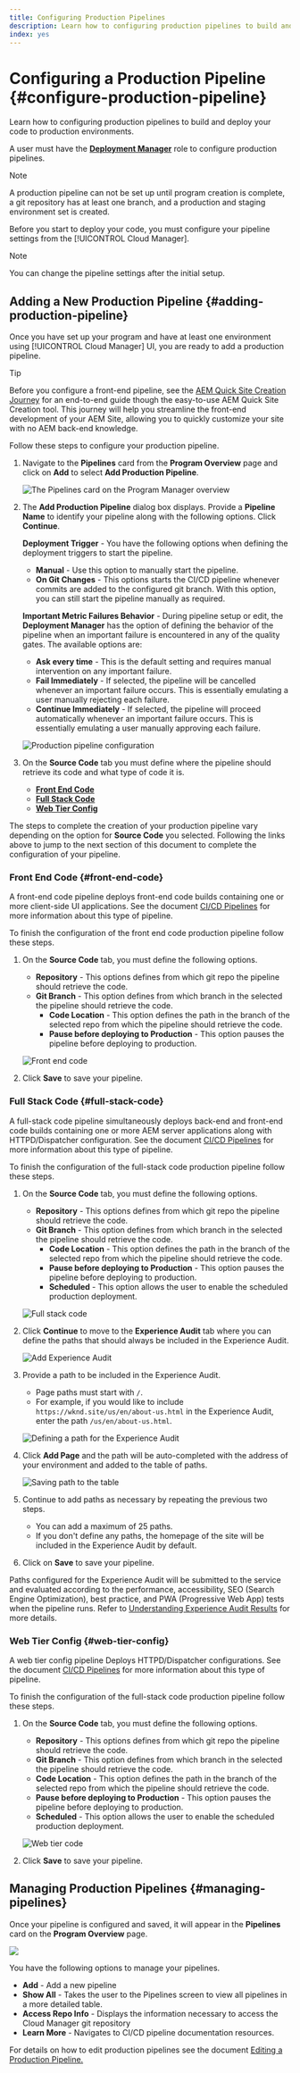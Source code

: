 ```yaml
---
title: Configuring Production Pipelines
description: Learn how to configuring production pipelines to build and deploy your code to production environments.
index: yes
---
```


# Configuring a Production Pipeline {#configure-production-pipeline}

Learn how to configuring production pipelines to build and deploy your code to production environments.

A user must have the **[Deployment Manager](/help/onboarding/learn-concepts/cloud-manager-introduction.md#role-based-permissions)** role to configure production pipelines.

>[!NOTE]
>
>A production pipeline can not be set up until program creation is complete, a git repository has at least one branch, and a production and staging environment set is created.

Before you start to deploy your code, you must configure your pipeline settings from the [!UICONTROL Cloud Manager].

>[!NOTE]
>
>You can change the pipeline settings after the initial setup.

## Adding a New Production Pipeline {#adding-production-pipeline}

Once you have set up your program and have at least one environment using [!UICONTROL Cloud Manager] UI, you are ready to add a production pipeline.

>[!TIP]
>
>Before you configure a front-end pipeline, see the [AEM Quick Site Creation Journey](/help/journey-sites/quick-site/overview.md) for an end-to-end guide though the easy-to-use AEM Quick Site Creation tool. This journey will help you streamline the front-end development of your AEM Site, allowing you to quickly customize your site with no AEM back-end knowledge.

Follow these steps to configure your production pipeline.

1. Navigate to the **Pipelines** card from the **Program Overview** page and click on **Add** to select **Add Production Pipeline**. 

   ![The Pipelines card on the Program Manager overview](/help/implementing/cloud-manager/assets/configure-pipeline/add-prod-1.png)

1. The **Add Production Pipeline** dialog box displays. Provide a **Pipeline Name** to identify your pipeline along with the following options. Click **Continue**.

   **Deployment Trigger** - You have the following options when defining the deployment triggers to start the pipeline.
      
      * **Manual** - Use this option to manually start the pipeline.
      * **On Git Changes** - This options starts the CI/CD pipeline whenever commits are added to the configured git branch. With this option, you can still start the pipeline manually as required.  

    **Important Metric Failures Behavior** - During pipeline setup or edit, the **Deployment Manager** has the option of defining the behavior of the pipeline when an important failure is encountered in any of the quality gates. The available options are:

    * **Ask every time** - This is the default setting and requires manual intervention on any important failure.
    * **Fail Immediately** - If selected, the pipeline will be cancelled whenever an important failure occurs. This is essentially emulating a user manually rejecting each failure.
    * **Continue Immediately** - If selected, the pipeline will proceed automatically whenever an important failure occurs. This is essentially emulating a user manually approving each failure.

    ![Production pipeline configuration](/help/implementing/cloud-manager/assets/configure-pipeline/production-pipeline-configuration.png)

1. On the **Source Code** tab you must define where the pipeline should retrieve its code and what type of code it is.

   * **[Front End Code](#front-end-code)**
   * **[Full Stack Code](#full-stack-code)**
   * **[Web Tier Config](#web-tier-config)**

The steps to complete the creation of your production pipeline vary depending on the option for **Source Code** you selected. Following the links above to jump to the next section of this document to complete the configuration of your pipeline.

### Front End Code {#front-end-code}

A front-end code pipeline deploys front-end code builds containing one or more client-side UI applications. See the document [CI/CD Pipelines](/help/implementing/cloud-manager/configuring-pipelines/introduction-ci-cd-pipelines.md#front-end) for more information about this type of pipeline.

To finish the configuration of the front end code production pipeline follow these steps.

1. On the **Source Code** tab, you must define the following options.

   * **Repository** - This options defines from which git repo the pipeline should retrieve the code.
   * **Git Branch** - This option defines from which branch in the selected the pipeline should retrieve the code.
     * **Code Location** - This option defines the path in the branch of the selected repo from which the pipeline should retrieve the code.
     * **Pause before deploying to Production** - This option pauses the pipeline before deploying to production.

   ![Front end code](/help/implementing/cloud-manager/assets/configure-pipeline/production-pipeline-frontend.png)

1. Click **Save** to save your pipeline.

### Full Stack Code {#full-stack-code}

A full-stack code pipeline simultaneously deploys back-end and front-end code builds containing one or more AEM server applications along with HTTPD/Dispatcher configuration. See the document [CI/CD Pipelines](/help/implementing/cloud-manager/configuring-pipelines/introduction-ci-cd-pipelines.md#full-stack-pipeline) for more information about this type of pipeline.

To finish the configuration of the full-stack code production pipeline follow these steps.

1. On the **Source Code** tab, you must define the following options.

   * **Repository** - This options defines from which git repo the pipeline should retrieve the code.
   * **Git Branch** - This option defines from which branch in the selected the pipeline should retrieve the code.
     * **Code Location** - This option defines the path in the branch of the selected repo from which the pipeline should retrieve the code.
     * **Pause before deploying to Production** - This option pauses the pipeline before deploying to production.
     * **Scheduled** - This option allows the user to enable the scheduled production deployment.

   ![Full stack code](/help/implementing/cloud-manager/assets/configure-pipeline/production-pipeline-fullstack.png)

1. Click **Continue** to move to the **Experience Audit** tab where you can define the paths that should always be included in the Experience Audit.

   ![Add Experience Audit](/help/implementing/cloud-manager/assets/configure-pipeline/add-prod-audit.png)
  
1. Provide a path to be included in the Experience Audit.

   * Page paths must start with `/`.
   * For example, if you would like to include `https://wknd.site/us/en/about-us.html` in the Experience Audit, enter the path `/us/en/about-us.html`.

   ![Defining a path for the Experience Audit](/help/implementing/cloud-manager/assets/configure-pipeline/add-prod-audit3.png)

1. Click **Add Page** and the path will be auto-completed with the address of your environment and added to the table of paths.

   ![Saving path to the table](/help/implementing/cloud-manager/assets/configure-pipeline/add-prod-audit4.png)

1. Continue to add paths as necessary by repeating the previous two steps.

   * You can add a maximum of 25 paths.
   * If you don't define any paths, the homepage of the site will be included in the Experience Audit by default.

1. Click on **Save** to save your pipeline.

Paths configured for the Experience Audit will be submitted to the service and evaluated according to the performance, accessibility, SEO (Search Engine Optimization), best practice, and PWA (Progressive Web App) tests when the pipeline runs. Refer to [Understanding Experience Audit Results](/help/implementing/cloud-manager/experience-audit-testing.md) for more details.

### Web Tier Config {#web-tier-config}

A web tier config pipeline Deploys HTTPD/Dispatcher configurations. See the document [CI/CD Pipelines](/help/implementing/cloud-manager/configuring-pipelines/introduction-ci-cd-pipelines.md#web-tier-config-pipeline) for more information about this type of pipeline.

To finish the configuration of the full-stack code production pipeline follow these steps.
   
1. On the **Source Code** tab, you must define the following options.

   * **Repository** - This options defines from which git repo the pipeline should retrieve the code.
   * **Git Branch** - This option defines from which branch in the selected the pipeline should retrieve the code.
   * **Code Location** - This option defines the path in the branch of the selected repo from which the pipeline should retrieve the code.
   * **Pause before deploying to Production** - This option pauses the pipeline before deploying to production.
   * **Scheduled** - This option allows the user to enable the scheduled production deployment.

   ![Web tier code](/help/implementing/cloud-manager/assets/configure-pipeline/production-pipeline-webtier.png)

1. Click **Save** to save your pipeline.

## Managing Production Pipelines {#managing-pipelines}

Once your pipeline is configured and saved, it will appear in the **Pipelines** card on the **Program Overview** page.

![](/help/implementing/cloud-manager/assets/configure-pipeline/prod-created.png)
   
You have the following options to manage your pipelines.

   * **Add** - Add a new pipeline
   * **Show All** - Takes the user to the Pipelines screen to view all pipelines in a more detailed table.
   * **Access Repo Info** - Displays the information necessary to access the Cloud Manager git repository
   * **Learn More** - Navigates to CI/CD pipeline documentation resources. 

For details on how to edit production pipelines see the document [Editing a Production Pipeline.](/help/implementing/cloud-manager/configuring-pipelines/editing-production-pipelines.md)
